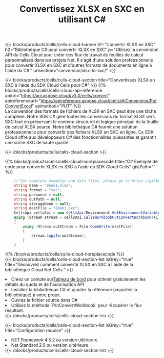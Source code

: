 ﻿---
title:  Convertissez XLSX en SXC en utilisant C#
description:  Utilisation du SDK Cloud Aspose.Cells pour C# pour convertir un fichier au format XLSX en fichier au format SXC.
kwords: Excel, Convert XLSX to SXC, REST, C#
howto: How to convert XLSX to SXC using Aspose.Cells Cloud C# library.
---
{{< blocks/products/cells/cells-cloud-banner h1="Convertir XLSX en SXC" h2="Bibliothèque C# pour convertir XLSX en SXC" p="Utilisez la conversion API du Cells Cloud pour créer des flux de travail de feuilles de calcul personnalisés dans les projets Net. Il s\'agit d\'une solution professionnelle pour convertir XLSX en SXC et d\'autres formats de documents en ligne à l\'aide du C#." urlsection="conversion/xlsx-to-sxc/" >}}

{{< blocks/products/cells/cells-cloud-section title="Convertissez XLSX en SXC à l\'aide du SDK Cloud Cells pour C#" >}}
{{% blocks/products/cells/cells-cloud-api-reference apiurl="https://api.aspose.cloud/v3.0/cells/convert" apireferenceurl="https://apireference.aspose.cloud/cells/#/Conversion/PutConvertExcel" apimethod="PUT" %}}
<br/>
La conversion des formats de fichiers de XLSX en SXC peut être une tâche complexe. Notre SDK C# gère toutes les conversions du format XLSX vers SXC tout en préservant le contenu structurel et logique principal de la feuille de calcul XLSX source. Notre bibliothèque C# fournit une solution professionnelle pour convertir des fichiers XLSX en SXC en ligne. Ce SDK Cloud offre aux développeurs C# des fonctionnalités puissantes et garantit une sortie SXC de haute qualité.

{{< /blocks/products/cells/cells-cloud-section >}}

{{% blocks/products/cells/cells-cloud-noreplacecode title="C# Exemple de code pour convertir XLSX en SXC à l\'aide du SDK Cloud Cells" gistPath="" %}}
 
```cs
    // For complete examples and data files, please go to https://github.com/aspose-cells-cloud/aspose-cells-cloud-dotnet/
    string name = "Book1.xlsx";
    string format = "sxc";
    string password = null;
    string outPath = null;
    string storageName = null;
    string destFile = "Book1.sxc";
    CellsApi cellsApi = new CellsApi(Environment.GetEnvironmentVariable("ProductClientId"), Environment.GetEnvironmentVariable("ProductClientSecret"));
    using (Stream stream = cellsApi.CellsWorkbookPutConvertWorkbook(File.OpenRead(name), format, password, outPath, storageName))
    {
        using (Stream outStream = File.OpenWrite(destFile))
        {
            stream.CopyTo(outStream);
        }
    }
```
 
{{% /blocks/products/cells/cells-cloud-noreplacecode %}}
<br/>
{{< blocks/products/cells/cells-cloud-section-list isGrey="true" title="Découvrez comment convertir XLSX en SXC à l\'aide de la bibliothèque Cloud Net Cells." >}}
<li> Créez un compte sur<a href="https://dashboard.aspose.cloud/">Tableau de bord</a> pour obtenir gratuitement les détails du quota et de l'autorisation API</li>
<li>Installez la bibliothèque C# et ajoutez la référence (importez la bibliothèque) à votre projet.</li>
<li>Ouvrez le fichier source dans C#</li>
<li>Utilisez la méthode `PutConvertWorkbook` pour récupérer le flux résultant.</li>
{{< /blocks/products/cells/cells-cloud-section-list >}}

{{< blocks/products/cells/cells-cloud-section-list isGrey="true" title="Configuration requise" >}}
<li>NET Framework 4.5.2 ou version ultérieure</li>
<li>Net Standard 2.0 ou version ultérieure</li>
{{< /blocks/products/cells/cells-cloud-section-list >}}
